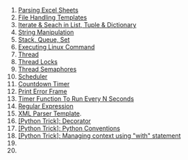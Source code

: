
1. [Parsing Excel Sheets](https://github.com/VisheshPatel/Python/blob/master/parsing%20excel%20sheets.md)
2. [File Handling Templates](https://github.com/VisheshPatel/Python/blob/master/File%20Handling%20Templates.md)
3. [Iterate & Seach in List, Tuple & Dictionary](https://github.com/VisheshPatel/Python/blob/master/Iterate%20&%20Search%20in%20List,%20Tuple%20&%20Dictionary.md)
4. [String Manipulation](https://github.com/VisheshPatel/Python/blob/master/String%20Manipulation.md)
5. [Stack, Queue, Set](https://github.com/VisheshPatel/Python/blob/master/Stack%2C%20Queue%2C%20Set.md)
6. [Executing Linux Command](https://github.com/VisheshPatel/Python/blob/master/Executing%20Linux%20Command.md)
7. [Thread](https://github.com/VisheshPatel/Python/blob/master/Thread.md)
8. [Thread Locks](https://github.com/VisheshPatel/Python/blob/master/Thread%20Lock.md)
9. [Thread Semaphores](https://github.com/VisheshPatel/Python/blob/master/Thread%20Semaphores.md)
10. [Scheduler](https://github.com/VisheshPatel/Python/blob/master/scheduler.md)
11. [Countdown Timer](https://github.com/VisheshPatel/Python/blob/master/Countdown%20Timer.md)
12. [Print Error Frame](https://github.com/VisheshPatel/Python/blob/master/Print%20Error%20Frame.md)
13. [Timer Function To Run Every N Seconds](https://github.com/VisheshPatel/Python/blob/master/Timer%20Function%20To%20Run%20Every%20N%20Seconds.md)
14. [Regular Expression](https://github.com/VisheshPatel/Python/blob/master/Regular%20Expression.md)
15. [XML Parser Template](https://github.com/VisheshPatel/Python/blob/master/XML%20Parser%20Template.md).
16. [[Python Trick]: Decorator](https://github.com/VisheshPatel/Python/blob/master/%5BPython%20Trick%5D:%20Decorator.md)
17. [[Python Trick]: Python Conventions](https://github.com/VisheshPatel/Python/blob/master/%5BPython%20Trick%5D:%20Python%20Conventions.md)
18. [[Python Trick]: Managing context using "with" statement](https://github.com/VisheshPatel/Python/blob/master/%5BPython%20Trick%5D:%20Managing%20context%20using%20%22with%22%20statement.md)
19. []()
20. []()

